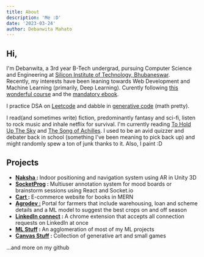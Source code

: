 ```yaml
---
title: About
description: 'Me :D'
date: '2023-03-24'
author: Debanwita Mahato
---
```


<h2>Hi,</h2><p>I'm Debanwita, a 3rd year B-Tech undergrad, pursuing Computer Science and Engineering at <a href="https://www.silicon.ac.in">Silicon Institute of Technology, Bhubaneswar</a>.<br>
Recently, my interests have been leaning towards Web Development and Machine Learning (primarily, Deep Learning). Curently following <a href="https://nptel.ac.in/courses/106106184">this wonderful course</a> and the <a href="http://neuralnetworksanddeeplearning.com/">mandatory ebook</a>.</p>
<p>I practice DSA on <a href="https://www.leetcode.com/dm2711">Leetcode</a> and dabble in <a href="https://openprocessing.org/class/1640/">generative code</a> (math pretty).</p> 
<p>I read(and sometimes write) fiction, predominantly fantasy and sci-fi, listen to rock music and inhale netflix for survival. I'm currently reading <a href="https://www.goodreads.com/book/show/51227070-to-hold-up-the-sky">To Hold Up The Sky</a> and <a href="https://www.goodreads.com/book/show/13623848-the-song-of-achilles?from_search=true&from_srp=true&qid=RSIpE50FPd&rank=1">The Song of Achilles</a>. I used to be an avid quizzer and debater back in school (something I've been meaning to pick back up) and might randomly spew a ton of junk thanks to it. Also, I paint :D</p>
<h2>Projects</h2>
<ul>
<li><strong><a href="https://github.com/debanwita27/Naksha">Naksha </a>: </strong>Indoor positioning and navigation system using AR in Unity 3D</li>
<li><strong><a href="https://github.com/debanwita27/SocketProg">SocketProg</a> : </strong>Multiuser annotation system for mood boards or brainstorm sessions using React and Socket.io</li>
<li><strong><a href="https://github.com/debanwita27/ShoppingCart">Cart </a>: </strong>E-commerce website for books in MERN</li>
<li><strong><a href="https://github.com/debanwita27/BetaWare">Agrodev :</a> </strong> Portal for farmers that include warehousing, loan and scheme details and a ML model to suggest the best crops on and off season</li>
<li><strong><a href="https://github.com/debanwita27/LinkedIn-Connect">LinkedIn connect</a> : </strong> A chrome extension that accepts all connection requests on LinkedIn at once</li>
<li><strong><a href="https://github.com/debanwita27/ML-Stuff">ML Stuff</a> : </strong>An agglomeration of most of my ML projects</li>
<li><strong><a href="https://github.com/debanwita27/Canvas_Stuff">Canvas Stuff</a> : </strong>Collection of generative art and small games</li>
</ul>
...and more on my github
